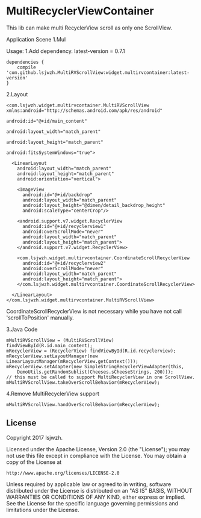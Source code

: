 MultiRecyclerViewContainer
===================================

This lib can make multi RecyclerView scroll as only one ScrollView.

Application Scene
1.Mul

Usage:
1.Add dependency.
latest-version = 0.7.1
```
dependencies {
    compile 'com.github.lsjwzh.MultiRVScrollView:widget.multirvcontainer:latest-version'
}
```
2.Layout
```
<com.lsjwzh.widget.multirvcontainer.MultiRVScrollView xmlns:android="http://schemas.android.com/apk/res/android"
                                                      android:id="@+id/main_content"
                                                      android:layout_width="match_parent"
                                                      android:layout_height="match_parent"
                                                      android:fitsSystemWindows="true">

  <LinearLayout
    android:layout_width="match_parent"
    android:layout_height="match_parent"
    android:orientation="vertical">

    <ImageView
      android:id="@+id/backdrop"
      android:layout_width="match_parent"
      android:layout_height="@dimen/detail_backdrop_height"
      android:scaleType="centerCrop"/>

    <android.support.v7.widget.RecyclerView
      android:id="@+id/recyclerview1"
      android:overScrollMode="never"
      android:layout_width="match_parent"
      android:layout_height="match_parent">
    </android.support.v7.widget.RecyclerView>

    <com.lsjwzh.widget.multirvcontainer.CoordinateScrollRecyclerView
      android:id="@+id/recyclerview2"
      android:overScrollMode="never"
      android:layout_width="match_parent"
      android:layout_height="match_parent">
    </com.lsjwzh.widget.multirvcontainer.CoordinateScrollRecyclerView>

  </LinearLayout>
</com.lsjwzh.widget.multirvcontainer.MultiRVScrollView>
```

CoordinateScrollRecyclerView is not necessary while you have not call 'scrollToPosition' manually.

3.Java Code

    mMultiRVScrollView = (MultiRVScrollView) findViewById(R.id.main_content);
    mRecyclerView = (RecyclerView) findViewById(R.id.recyclerview);
    mRecyclerView.setLayoutManager(new LinearLayoutManager(mRecyclerView.getContext()));
    mRecyclerView.setAdapter(new SimpleStringRecyclerViewAdapter(this,
        DemoUtils.getRandomSublist(Cheeses.sCheeseStrings, 200)));
    // this must be called to support MultiRecyclerView in one ScrollView.
    mMultiRVScrollView.takeOverScrollBehavior(mRecyclerView);

4.Remove MultiRecyclerView support

    mMultiRVScrollView.handOverScrollBehavior(mRecyclerView);


License
-------

Copyright 2017 lsjwzh.

Licensed under the Apache License, Version 2.0 (the "License");
you may not use this file except in compliance with the License.
You may obtain a copy of the License at

    http://www.apache.org/licenses/LICENSE-2.0

Unless required by applicable law or agreed to in writing, software
distributed under the License is distributed on an "AS IS" BASIS,
WITHOUT WARRANTIES OR CONDITIONS OF ANY KIND, either express or implied.
See the License for the specific language governing permissions and
limitations under the License.
